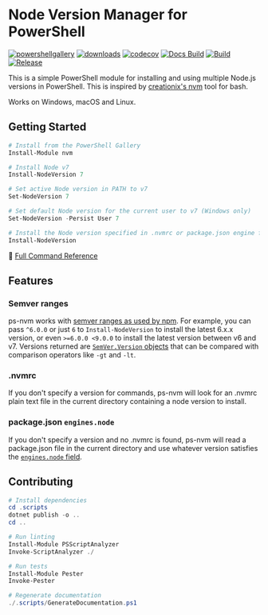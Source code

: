 # Node Version Manager for PowerShell

[![powershellgallery](https://img.shields.io/powershellgallery/v/nvm.svg)](https://www.powershellgallery.com/packages/nvm)
[![downloads](https://img.shields.io/powershellgallery/dt/nvm.svg?label=downloads)](https://www.powershellgallery.com/packages/nvm)
[![codecov](https://codecov.io/gh/aaronpowell/ps-nvm/branch/master/graph/badge.svg)](https://codecov.io/gh/aaronpowell/ps-nvm)
[![Docs Build](https://github.com/aaronpowell/ps-nvm/workflows/Docs%20Build/badge.svg)](https://github.com/aaronpowell/ps-nvm/actions?query=workflow%3A%22Docs+Build%22)
[![Build](https://github.com/aaronpowell/ps-nvm/workflows/Build/badge.svg)](https://github.com/aaronpowell/ps-nvm/actions?query=workflow%3ABuild)
[![Release](https://github.com/aaronpowell/ps-nvm/workflows/Release/badge.svg)](https://github.com/aaronpowell/ps-nvm/actions?query=workflow%3ARelease)

This is a simple PowerShell module for installing and using multiple Node.js versions in PowerShell. This is inspired by [creationix's nvm](https://github.com/creationix/nvm) tool for bash.

Works on Windows, macOS and Linux.

## Getting Started

```powershell
# Install from the PowerShell Gallery
Install-Module nvm

# Install Node v7
Install-NodeVersion 7

# Set active Node version in PATH to v7
Set-NodeVersion 7

# Set default Node version for the current user to v7 (Windows only)
Set-NodeVersion -Persist User 7

# Install the Node version specified in .nvmrc or package.json engine field
Install-NodeVersion
```

📖 [Full Command Reference](./.docs/reference.md)

## Features

### Semver ranges

ps-nvm works with [semver ranges as used by npm](https://docs.npmjs.com/cli/v6/using-npm/semver#ranges).
For example, you can pass `^6.0.0` or just `6` to `Install-NodeVersion` to install the latest 6.x.x version, or even `>=6.0.0 <9.0.0` to install the latest version between v6 and v7.
Versions returned are [`SemVer.Version` objects](https://github.com/adamreeve/semver.net#readme) that can be compared with comparison operators like `-gt` and `-lt`.

### .nvmrc

If you don't specify a version for commands, ps-nvm will look for an .nvmrc plain text file in the current directory containing a node version to install.

### package.json `engines.node`

If you don't specify a version and no .nvmrc is found, ps-nvm will read a package.json file in the current directory and use whatever version satisfies the [`engines.node` field](https://docs.npmjs.com/files/package.json#engines).

## Contributing

```powershell
# Install dependencies
cd .scripts
dotnet publish -o ..
cd ..

# Run linting
Install-Module PSScriptAnalyzer
Invoke-ScriptAnalyzer ./

# Run tests
Install-Module Pester
Invoke-Pester

# Regenerate documentation
./.scripts/GenerateDocumentation.ps1
```

